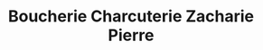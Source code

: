 ---
title: "Boucherie Charcuterie Zacharie Pierre"
url: /saint-sever/boucherie-charcuterie-zacharie-pierre/
shop: Metzgerei
---